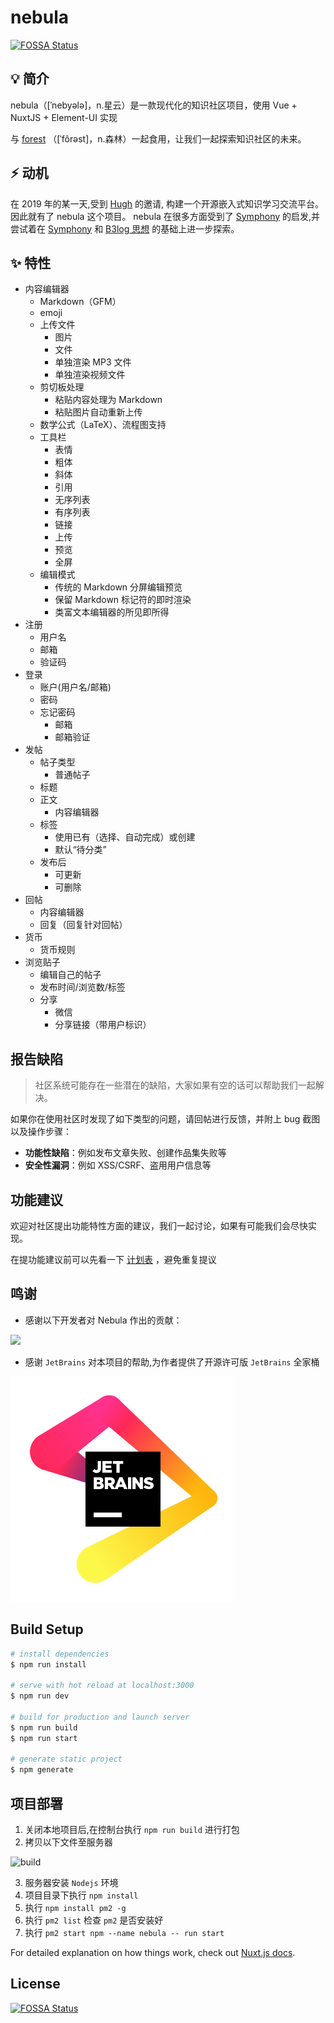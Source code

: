 # nebula

[![FOSSA Status](https://app.fossa.com/api/projects/git%2Bgithub.com%2Frymcu%2Fnebula.svg?type=shield)](https://app.fossa.com/projects/git%2Bgithub.com%2Frymcu%2Fnebula?ref=badge_shield)

## 💡 简介
nebula（[ˈnebyələ]，n.星云）是一款现代化的知识社区项目，使用 Vue + NuxtJS + Element-UI 实现

与 [forest](https://github.com/rymcu/forest) （[ˈfôrəst]，n.森林）一起食用，让我们一起探索知识社区的未来。

## ⚡ 动机

在 2019 年的某一天,受到 [Hugh](https://rymcu.com/user/Hugh) 的邀请, 构建一个开源嵌入式知识学习交流平台。因此就有了 nebula 这个项目。 nebula
在很多方面受到了 [Symphony](https://github.com/88250/symphony) 的启发,并尝试着在 [Symphony](https://github.com/88250/symphony)
和 [B3log 思想](https://ld246.com/article/1546941897596) 的基础上进一步探索。


## ✨ 特性

- 内容编辑器
  - Markdown（GFM）
  - emoji
  - 上传文件
    - 图片
    - 文件
    - 单独渲染 MP3 文件
    - 单独渲染视频文件
  - 剪切板处理
    - 粘贴内容处理为 Markdown
    - 粘贴图片自动重新上传
  - 数学公式（LaTeX）、流程图支持
  - 工具栏
    - 表情
    - 粗体
    - 斜体
    - 引用
    - 无序列表
    - 有序列表
    - 链接
    - 上传
    - 预览
    - 全屏
  - 编辑模式
    - 传统的 Markdown 分屏编辑预览
    - 保留 Markdown 标记符的即时渲染
    - 类富文本编辑器的所见即所得
- 注册
  - 用户名
  - 邮箱
  - 验证码
- 登录
  - 账户(用户名/邮箱)
  - 密码
  - 忘记密码
    - 邮箱
    - 邮箱验证
- 发帖
  - 帖子类型
    - 普通帖子
  - 标题
  - 正文
    - 内容编辑器
  - 标签
    - 使用已有（选择、自动完成）或创建
    - 默认“待分类”
  - 发布后
    - 可更新
    - 可删除
- 回帖
  - 内容编辑器
  - 回复（回复针对回帖）
- 货币
  - 货币规则
- 浏览贴子
  - 编辑自己的帖子
  - 发布时间/浏览数/标签
  - 分享
    - 微信
    - 分享链接（带用户标识）

## 报告缺陷

> 社区系统可能存在一些潜在的缺陷，大家如果有空的话可以帮助我们一起解决。

如果你在使用社区时发现了如下类型的问题，请回帖进行反馈，并附上 bug 截图以及操作步骤：

* **功能性缺陷**：例如发布文章失败、创建作品集失败等
* **安全性漏洞**：例如 XSS/CSRF、盗用用户信息等

## 功能建议

欢迎对社区提出功能特性方面的建议，我们一起讨论，如果有可能我们会尽快实现。

在提功能建议前可以先看一下 [计划表](https://rymcu.com/article/29) ，避免重复提议

## 鸣谢
- 感谢以下开发者对 Nebula 作出的贡献：

<a href="https://github.com/rymcu/nebula/graphs/contributors">
  <img src="https://contrib.rocks/image?repo=rymcu/nebula&max=1000" />
</a>

- 感谢 `JetBrains` 对本项目的帮助,为作者提供了开源许可版 `JetBrains` 全家桶

![JetBrains](assets/jb_beam.svg)
## Build Setup

```bash
# install dependencies
$ npm run install

# serve with hot reload at localhost:3000
$ npm run dev

# build for production and launch server
$ npm run build
$ npm run start

# generate static project
$ npm generate
```

## 项目部署
1. 关闭本地项目后,在控制台执行 `npm run build` 进行打包
2. 拷贝以下文件至服务器

![build](assets/build.png)
   
3. 服务器安装 `Nodejs` 环境
4. 项目目录下执行 `npm install`
5. 执行 `npm install pm2 -g`
6. 执行 `pm2 list` 检查 `pm2` 是否安装好
7. 执行 `pm2 start npm --name nebula -- run start`


For detailed explanation on how things work, check out [Nuxt.js docs](https://nuxtjs.org).

## License
[![FOSSA Status](https://app.fossa.com/api/projects/git%2Bgithub.com%2Frymcu%2Fnebula.svg?type=large)](https://app.fossa.com/projects/git%2Bgithub.com%2Frymcu%2Fnebula?ref=badge_large)
